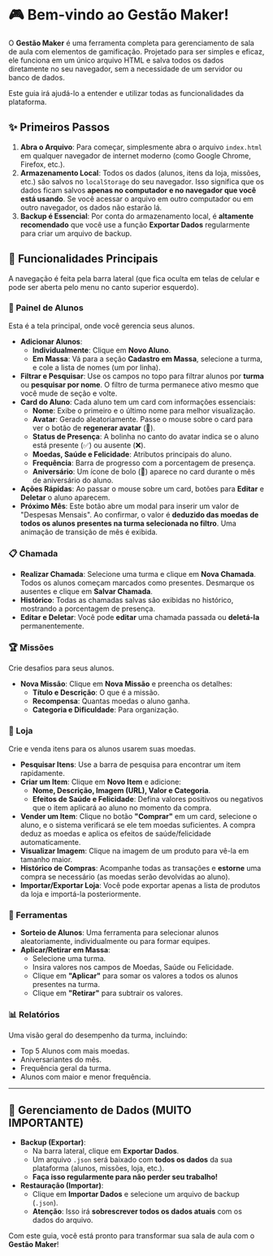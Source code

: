 # 🎮 Bem-vindo ao Gestão Maker!

O **Gestão Maker** é uma ferramenta completa para gerenciamento de sala de aula com elementos de gamificação. Projetado para ser simples e eficaz, ele funciona em um único arquivo HTML e salva todos os dados diretamente no seu navegador, sem a necessidade de um servidor ou banco de dados.

Este guia irá ajudá-lo a entender e utilizar todas as funcionalidades da plataforma.

## ✨ Primeiros Passos

1.  **Abra o Arquivo**: Para começar, simplesmente abra o arquivo `index.html` em qualquer navegador de internet moderno (como Google Chrome, Firefox, etc.).
2.  **Armazenamento Local**: Todos os dados (alunos, itens da loja, missões, etc.) são salvos no `localStorage` do seu navegador. Isso significa que os dados ficam salvos **apenas no computador e no navegador que você está usando**. Se você acessar o arquivo em outro computador ou em outro navegador, os dados não estarão lá.
3.  **Backup é Essencial**: Por conta do armazenamento local, é **altamente recomendado** que você use a função **Exportar Dados** regularmente para criar um arquivo de backup.

## 🚀 Funcionalidades Principais

A navegação é feita pela barra lateral (que fica oculta em telas de celular e pode ser aberta pelo menu no canto superior esquerdo).

### 👥 Painel de Alunos

Esta é a tela principal, onde você gerencia seus alunos.

* **Adicionar Alunos**:
    * **Individualmente**: Clique em **Novo Aluno**.
    * **Em Massa**: Vá para a seção **Cadastro em Massa**, selecione a turma, e cole a lista de nomes (um por linha).
* **Filtrar e Pesquisar**: Use os campos no topo para filtrar alunos por **turma** ou **pesquisar por nome**. O filtro de turma permanece ativo mesmo que você mude de seção e volte.
* **Card do Aluno**: Cada aluno tem um card com informações essenciais:
    * **Nome**: Exibe o primeiro e o último nome para melhor visualização.
    * **Avatar**: Gerado aleatoriamente. Passe o mouse sobre o card para ver o botão de **regenerar avatar** (🔄).
    * **Status de Presença**: A bolinha no canto do avatar indica se o aluno está presente (✅) ou ausente (❌).
    * **Moedas, Saúde e Felicidade**: Atributos principais do aluno.
    * **Frequência**: Barra de progresso com a porcentagem de presença.
    * **Aniversário**: Um ícone de bolo (🎂) aparece no card durante o mês de aniversário do aluno.
* **Ações Rápidas**: Ao passar o mouse sobre um card, botões para **Editar** e **Deletar** o aluno aparecem.
* **Próximo Mês**: Este botão abre um modal para inserir um valor de "Despesas Mensais". Ao confirmar, o valor é **deduzido das moedas de todos os alunos presentes na turma selecionada no filtro**. Uma animação de transição de mês é exibida.

### 📋 Chamada

* **Realizar Chamada**: Selecione uma turma e clique em **Nova Chamada**. Todos os alunos começam marcados como presentes. Desmarque os ausentes e clique em **Salvar Chamada**.
* **Histórico**: Todas as chamadas salvas são exibidas no histórico, mostrando a porcentagem de presença.
* **Editar e Deletar**: Você pode **editar** uma chamada passada ou **deletá-la** permanentemente.

### 🏆 Missões

Crie desafios para seus alunos.
* **Nova Missão**: Clique em **Nova Missão** e preencha os detalhes:
    * **Título e Descrição**: O que é a missão.
    * **Recompensa**: Quantas moedas o aluno ganha.
    * **Categoria e Dificuldade**: Para organização.

### 🛒 Loja

Crie e venda itens para os alunos usarem suas moedas.

* **Pesquisar Itens**: Use a barra de pesquisa para encontrar um item rapidamente.
* **Criar um Item**: Clique em **Novo Item** e adicione:
    * **Nome, Descrição, Imagem (URL), Valor e Categoria**.
    * **Efeitos de Saúde e Felicidade**: Defina valores positivos ou negativos que o item aplicará ao aluno no momento da compra.
* **Vender um Item**: Clique no botão **"Comprar"** em um card, selecione o aluno, e o sistema verificará se ele tem moedas suficientes. A compra deduz as moedas e aplica os efeitos de saúde/felicidade automaticamente.
* **Visualizar Imagem**: Clique na imagem de um produto para vê-la em tamanho maior.
* **Histórico de Compras**: Acompanhe todas as transações e **estorne** uma compra se necessário (as moedas serão devolvidas ao aluno).
* **Importar/Exportar Loja**: Você pode exportar apenas a lista de produtos da loja e importá-la posteriormente.

### 🔧 Ferramentas

* **Sorteio de Alunos**: Uma ferramenta para selecionar alunos aleatoriamente, individualmente ou para formar equipes.
* **Aplicar/Retirar em Massa**:
    * Selecione uma turma.
    * Insira valores nos campos de Moedas, Saúde ou Felicidade.
    * Clique em **"Aplicar"** para somar os valores a todos os alunos presentes na turma.
    * Clique em **"Retirar"** para subtrair os valores.

### 📊 Relatórios

Uma visão geral do desempenho da turma, incluindo:
* Top 5 Alunos com mais moedas.
* Aniversariantes do mês.
* Frequência geral da turma.
* Alunos com maior e menor frequência.

---

## 💾 Gerenciamento de Dados (MUITO IMPORTANTE)

* **Backup (Exportar)**:
    * Na barra lateral, clique em **Exportar Dados**.
    * Um arquivo `.json` será baixado com **todos os dados** da sua plataforma (alunos, missões, loja, etc.).
    * **Faça isso regularmente para não perder seu trabalho!**
* **Restauração (Importar)**:
    * Clique em **Importar Dados** e selecione um arquivo de backup (`.json`).
    * **Atenção**: Isso irá **sobrescrever todos os dados atuais** com os dados do arquivo.

Com este guia, você está pronto para transformar sua sala de aula com o **Gestão Maker**!
